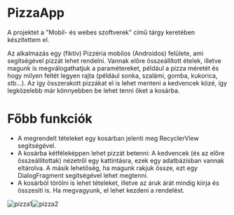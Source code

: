 # PizzaApp

A projektet a "Mobil- és webes szoftverek" című tárgy keretében készítettem el.

Az alkalmazás egy (fiktív) Pizzéria mobilos (Androidos) felülete, ami segítségével pizzát lehet rendelni. Vannak előre összeállított ételek, illetve magunk is megválogathatjuk a paramétereket, például a pizza méretét és hogy milyen feltét legyen rajta (például sonka, szalámi, gomba, kukorica, stb...). Az így összerakott pizzákat el is lehet menteni a kedvencek közé, így legközelebb már könnyebben be lehet tenni őket a kosárba.

# Főbb funkciók
* A megrendelt tételeket egy kosárban jelenti meg RecyclerView segítségével.
* A kosárba kétféleképpen lehet pizzát betenni: A kedvencek (és az előre összeállítottak) nézetről egy kattintásra, ezek egy adatbázisban vannak eltárolva. A másik lehetőség, ha magunk rakjuk össze, ezt egy DialogFragment segítségével lehet megtenni.
* A kosárból törölni is lehet tételeket, illetve az áruk árát mindig kiírja és összesíti is. Ha megvagyunk, el lehet kezdeni a rendelést.


![pizza1](https://user-images.githubusercontent.com/31664276/57456798-8c75a500-726e-11e9-8ccf-4997bc03bbe1.PNG)![pizza2](https://user-images.githubusercontent.com/31664276/57456838-a44d2900-726e-11e9-8397-9784b14bbbc2.PNG)
